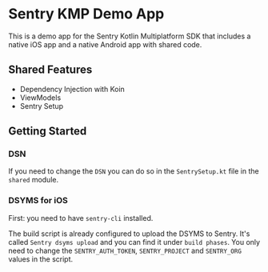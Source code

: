 # Sentry KMP Demo App

This is a demo app for the Sentry Kotlin Multiplatform SDK that includes a native iOS app and a native Android app with shared code.

## Shared Features
 - Dependency Injection with Koin
 - ViewModels
 - Sentry Setup

## Getting Started

### DSN
If you need to change the `DSN` you can do so in the `SentrySetup.kt` file in the `shared` module.

### DSYMS for iOS
First: you need to have `sentry-cli` installed.

The build script is already configured to upload the DSYMS to Sentry. 
It's called `Sentry dsyms upload` and you can find it under `build phases`.
You only need to change the `SENTRY_AUTH_TOKEN`, `SENTRY_PROJECT` and `SENTRY_ORG` values in the script.

